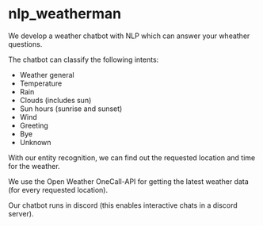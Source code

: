 # nlp_weatherman

We develop a weather chatbot with NLP which can answer your wheather questions.

The chatbot can classify the following intents:
- Weather general
- Temperature
- Rain
- Clouds (includes sun)
- Sun hours (sunrise and sunset)
- Wind
- Greeting
- Bye
- Unknown

With our entity recognition, we can find out the requested location and time for the weather. 

We use the Open Weather OneCall-API for getting the latest weather data (for every requested location).

Our chatbot runs in discord (this enables interactive chats in a discord server).
